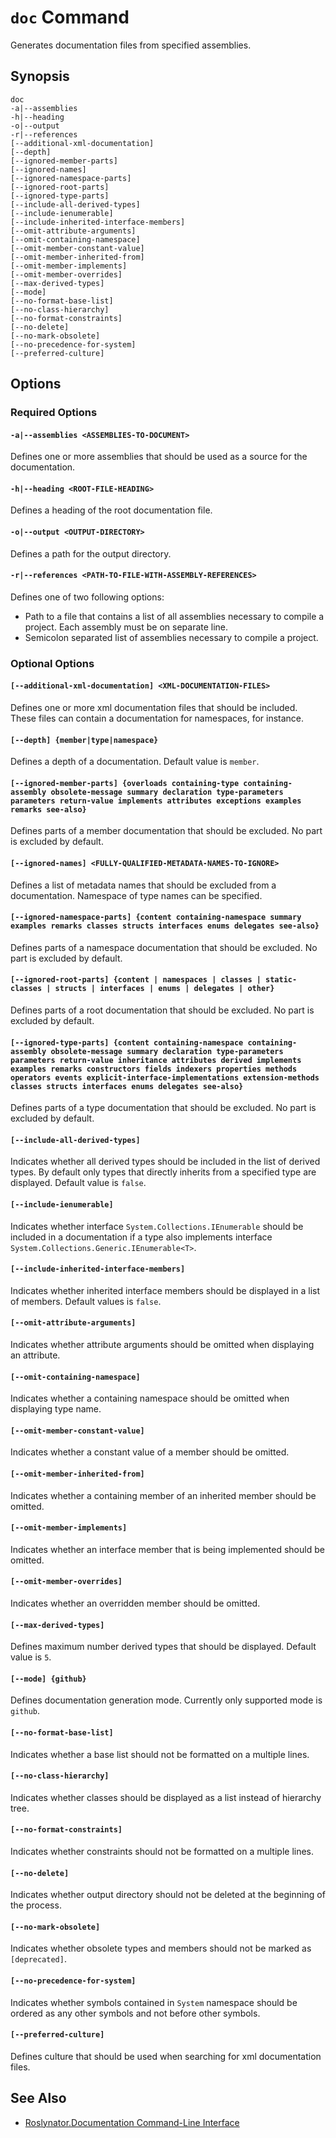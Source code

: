 
# `doc` Command

Generates documentation files from specified assemblies.

## Synopsis

```
doc
-a|--assemblies
-h|--heading
-o|--output
-r|--references
[--additional-xml-documentation]
[--depth]
[--ignored-member-parts]
[--ignored-names]
[--ignored-namespace-parts]
[--ignored-root-parts]
[--ignored-type-parts]
[--include-all-derived-types]
[--include-ienumerable]
[--include-inherited-interface-members]
[--omit-attribute-arguments]
[--omit-containing-namespace]
[--omit-member-constant-value]
[--omit-member-inherited-from]
[--omit-member-implements]
[--omit-member-overrides]
[--max-derived-types]
[--mode]
[--no-format-base-list]
[--no-class-hierarchy]
[--no-format-constraints]
[--no-delete]
[--no-mark-obsolete]
[--no-precedence-for-system]
[--preferred-culture]
```

## Options

### Required Options

#### `-a|--assemblies <ASSEMBLIES-TO-DOCUMENT>`
Defines one or more assemblies that should be used as a source for the documentation.

#### `-h|--heading <ROOT-FILE-HEADING>`
Defines a heading of the root documentation file.

#### `-o|--output <OUTPUT-DIRECTORY>`
Defines a path for the output directory.

#### `-r|--references <PATH-TO-FILE-WITH-ASSEMBLY-REFERENCES>`

Defines one of two following options:

* Path to a file that contains a list of all assemblies necessary to compile a project. Each assembly must be on separate line.
* Semicolon separated list of assemblies necessary to compile a project.

### Optional Options

#### `[--additional-xml-documentation] <XML-DOCUMENTATION-FILES>`
Defines one or more xml documentation files that should be included. These files can contain a documentation for namespaces, for instance.

#### `[--depth] {member|type|namespace}`
Defines a depth of a documentation. Default value is `member`.

#### `[--ignored-member-parts] {overloads containing-type containing-assembly obsolete-message summary declaration type-parameters parameters return-value implements attributes exceptions examples remarks see-also}`
Defines parts of a member documentation that should be excluded. No part is excluded by default.

#### `[--ignored-names] <FULLY-QUALIFIED-METADATA-NAMES-TO-IGNORE>`
Defines a list of metadata names that should be excluded from a documentation. Namespace of type names can be specified.

#### `[--ignored-namespace-parts] {content containing-namespace summary examples remarks classes structs interfaces enums delegates see-also}`
Defines parts of a namespace documentation that should be excluded. No part is excluded by default.

#### `[--ignored-root-parts] {content | namespaces | classes | static-classes | structs | interfaces | enums | delegates | other}`
Defines parts of a root documentation that should be excluded. No part is excluded by default.

#### `[--ignored-type-parts] {content containing-namespace containing-assembly obsolete-message summary declaration type-parameters parameters return-value inheritance attributes derived implements examples remarks constructors fields indexers properties methods operators events explicit-interface-implementations extension-methods classes structs interfaces enums delegates see-also}`
Defines parts of a type documentation that should be excluded. No part is excluded by default.

#### `[--include-all-derived-types]`
Indicates whether all derived types should be included in the list of derived types. By default only types that directly inherits from a specified type are displayed. Default value is `false`.

#### `[--include-ienumerable]`
Indicates whether interface `System.Collections.IEnumerable` should be included in a documentation if a type also implements interface `System.Collections.Generic.IEnumerable<T>`.

#### `[--include-inherited-interface-members]`
Indicates whether inherited interface members should be displayed in a list of members. Default values is `false`.

#### `[--omit-attribute-arguments]`
Indicates whether attribute arguments should be omitted when displaying an attribute.

#### `[--omit-containing-namespace]`
Indicates whether a containing namespace should be omitted when displaying type name.

#### `[--omit-member-constant-value]`
Indicates whether a constant value of a member should be omitted.

#### `[--omit-member-inherited-from]`
Indicates whether a containing member of an inherited member should be omitted.

#### `[--omit-member-implements]`
Indicates whether an interface member that is being implemented should be omitted.

#### `[--omit-member-overrides]`
Indicates whether an overridden member should be omitted.

#### `[--max-derived-types]`
Defines maximum number derived types that should be displayed. Default value is `5`.

#### `[--mode] {github}`
Defines documentation generation mode. Currently only supported mode is `github`.

#### `[--no-format-base-list]`
Indicates whether a base list should not be formatted on a multiple lines.

#### `[--no-class-hierarchy]`
Indicates whether classes should be displayed as a list instead of hierarchy tree.

#### `[--no-format-constraints]`
Indicates whether constraints should not be formatted on a multiple lines.

#### `[--no-delete]`
Indicates whether output directory should not be deleted at the beginning of the process.

#### `[--no-mark-obsolete]`
Indicates whether obsolete types and members should not be marked as `[deprecated]`.

#### `[--no-precedence-for-system]`
Indicates whether symbols contained in `System` namespace should be ordered as any other symbols and not before other symbols.

#### `[--preferred-culture]`
Defines culture that should be used when searching for xml documentation files.

## See Also

* [Roslynator.Documentation Command-Line Interface](../README.md)
